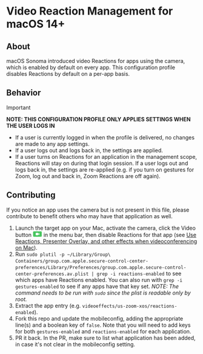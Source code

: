 # Video Reaction Management for macOS 14+

## About

macOS Sonoma introduced video Reactions for apps using the camera, which is enabled by default on every app.  This configuration profile disables Reactions by default on a per-app basis.

## Behavior

> [!IMPORTANT]
> **NOTE: THIS CONFIGURATION PROFILE ONLY APPLIES SETTINGS WHEN THE USER LOGS IN**

* If a user is currently logged in when the profile is delivered, no changes are made to any app settings.
* If a user logs out and logs back in, the settings are applied.
* If a user turns on Reactions for an application in the management scope, Reactions will stay on during that login session.  If a user logs out and logs back in, the settings are re-applied (e.g. if you turn on gestures for Zoom, log out and back in, Zoom Reactions are off again).

## Contributing

If you notice an app uses the camera but is not present in this file, please contribute to benefit others who may have that application as well.

1) Launch the target app on your Mac, activate the camera, click the Video button <img src="macos-video-button.png" alt="macOS Video button icon, depicting a green rectangle with a white camera icon in the middle, similar to the FaceTime app icon." height="15" /> in the menu bar, then disable Reactions for that app (see [Use Reactions, Presenter Overlay, and other effects when videoconferencing on Mac](https://support.apple.com/en-us/105117)).
2) Run `sudo plutil -p ~/Library/Group\ Containers/group.com.apple.secure-control-center-preferences/Library/Preferences/group.com.apple.secure-control-center-preferences.av.plist | grep -i reactions-enabled` to see which apps have Reactions enabled. You can also run with `grep -i gestures-enabled` to see if any apps have that key set. *NOTE: The command needs to be run with `sudo` since the plist is readable only by root.*
3) Extract the app entry (e.g. `videoeffects/us-zoom-xos/reactions-enabled`).
4) Fork this repo and update the mobileconfig, adding the appropriate line(s) and a boolean key of `false`. Note that you will need to add keys for both `gestures-enabled` and `reactions-enabled` for each application.
5) PR it back.  In the PR, make sure to list what application has been added, in case it's not clear in the mobileconfig setting.
